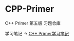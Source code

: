 # CPP-Primer
C++ Primer 第五版 习题仓库

学习笔记 -> [C++ Primer学习笔记](https://blog.oneneko.com/Categories.html#C++%20Primer)